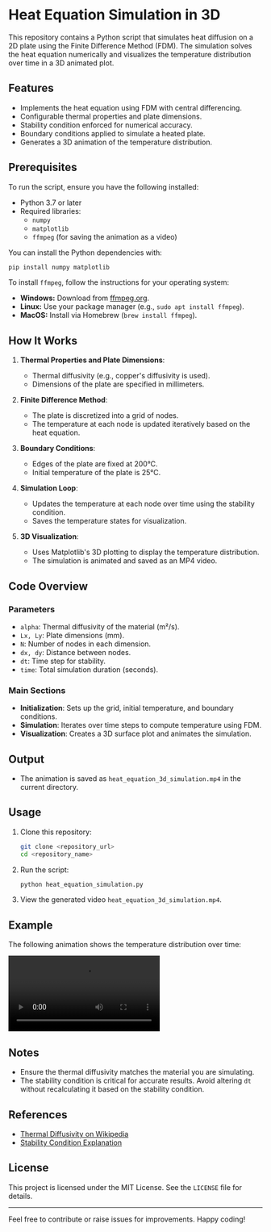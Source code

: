 # Heat Equation Simulation in 3D

This repository contains a Python script that simulates heat diffusion on a 2D plate using the Finite Difference Method (FDM). The simulation solves the heat equation numerically and visualizes the temperature distribution over time in a 3D animated plot.

## Features
- Implements the heat equation using FDM with central differencing.
- Configurable thermal properties and plate dimensions.
- Stability condition enforced for numerical accuracy.
- Boundary conditions applied to simulate a heated plate.
- Generates a 3D animation of the temperature distribution.

## Prerequisites
To run the script, ensure you have the following installed:

- Python 3.7 or later
- Required libraries:
  - `numpy`
  - `matplotlib`
  - `ffmpeg` (for saving the animation as a video)

You can install the Python dependencies with:
```bash
pip install numpy matplotlib
```

To install `ffmpeg`, follow the instructions for your operating system:
- **Windows:** Download from [ffmpeg.org](https://ffmpeg.org/download.html).
- **Linux:** Use your package manager (e.g., `sudo apt install ffmpeg`).
- **MacOS:** Install via Homebrew (`brew install ffmpeg`).

## How It Works

1. **Thermal Properties and Plate Dimensions**:
   - Thermal diffusivity (e.g., copper's diffusivity is used).
   - Dimensions of the plate are specified in millimeters.

2. **Finite Difference Method**:
   - The plate is discretized into a grid of nodes.
   - The temperature at each node is updated iteratively based on the heat equation.

3. **Boundary Conditions**:
   - Edges of the plate are fixed at 200°C.
   - Initial temperature of the plate is 25°C.

4. **Simulation Loop**:
   - Updates the temperature at each node over time using the stability condition.
   - Saves the temperature states for visualization.

5. **3D Visualization**:
   - Uses Matplotlib's 3D plotting to display the temperature distribution.
   - The simulation is animated and saved as an MP4 video.

## Code Overview

### Parameters
- `alpha`: Thermal diffusivity of the material (m²/s).
- `Lx, Ly`: Plate dimensions (mm).
- `N`: Number of nodes in each dimension.
- `dx, dy`: Distance between nodes.
- `dt`: Time step for stability.
- `time`: Total simulation duration (seconds).

### Main Sections
- **Initialization**: Sets up the grid, initial temperature, and boundary conditions.
- **Simulation**: Iterates over time steps to compute temperature using FDM.
- **Visualization**: Creates a 3D surface plot and animates the simulation.

## Output
- The animation is saved as `heat_equation_3d_simulation.mp4` in the current directory.

## Usage
1. Clone this repository:
   ```bash
   git clone <repository_url>
   cd <repository_name>
   ```

2. Run the script:
   ```bash
   python heat_equation_simulation.py
   ```

3. View the generated video `heat_equation_3d_simulation.mp4`.

## Example
The following animation shows the temperature distribution over time:

![3D Heat Simulation](heat_equation_3d_simulation.mp4)

## Notes
- Ensure the thermal diffusivity matches the material you are simulating.
- The stability condition is critical for accurate results. Avoid altering `dt` without recalculating it based on the stability condition.

## References
- [Thermal Diffusivity on Wikipedia](https://en.wikipedia.org/wiki/Thermal_diffusivity)
- [Stability Condition Explanation](https://www.youtube.com/watch?v=CXOrkQs4WYo)

## License
This project is licensed under the MIT License. See the `LICENSE` file for details.

---

Feel free to contribute or raise issues for improvements. Happy coding!

